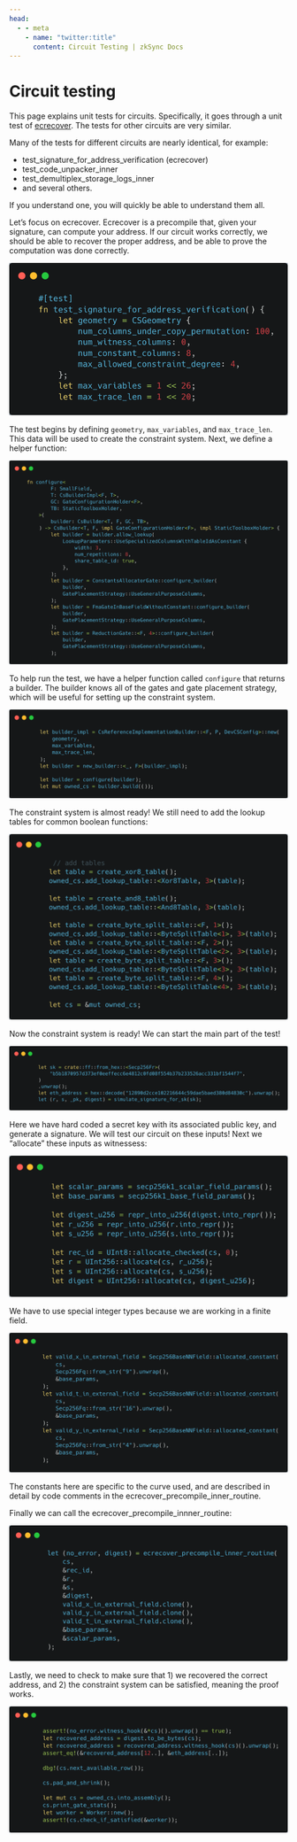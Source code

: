 ```yaml
---
head:
  - - meta
    - name: "twitter:title"
      content: Circuit Testing | zkSync Docs
---
```


# Circuit testing

This page explains unit tests for circuits. Specifically, it goes through a unit test of
[ecrecover](https://github.com/matter-labs/era-zkevm_circuits/blob/main/src/ecrecover/mod.rs#L796). The tests for other
circuits are very similar.

Many of the tests for different circuits are nearly identical, for example:

- test_signature_for_address_verification (ecrecover)
- test_code_unpacker_inner
- test_demultiplex_storage_logs_inner
- and several others.

If you understand one, you will quickly be able to understand them all.

Let’s focus on ecrecover. Ecrecover is a precompile that, given your signature, can compute your address. If our circuit
works correctly, we should be able to recover the proper address, and be able to prove the computation was done
correctly.

![ECRecover testing](../../../../assets/images/circuit-ecrecover.png)

The test begins by defining `geometry`, `max_variables`, and `max_trace_len`. This data will be used to create the
constraint system. Next, we define a helper function:

![ECRecover geometry](../../../../assets/images/circuits-ecrecover-geometry.png)

To help run the test, we have a helper function called `configure` that returns a builder. The builder knows all of the
gates and gate placement strategy, which will be useful for setting up the constraint system.

![Code block showing usage of `configure`](../../../../assets/images/circuits-configure-builder.png)

The constraint system is almost ready! We still need to add the lookup tables for common boolean functions:

![Code block showing creation of lookup tables](../../../../assets/images/circuit-lookup.png)

Now the constraint system is ready! We can start the main part of the test!

![Code block showing signature simulation](../../../../assets/images/circuits-address.png)

Here we have hard coded a secret key with its associated public key, and generate a signature. We will test our circuit
on these inputs! Next we “allocate” these inputs as witnessess:

![Code block showing witness allocation](../../../../assets/images/circuit-allocate.png)

We have to use special integer types because we are working in a finite field.

![Code block showing integer types](../../../../assets/images/circuit-finite-fields.png)

The constants here are specific to the curve used, and are described in detail by code comments in the
ecrecover_precompile_inner_routine.

Finally we can call the ecrecover_precompile_innner_routine:

![Code block showing ecrecover precompile](../../../../assets/images/circuit-ecrecover-precompile.png)

Lastly, we need to check to make sure that 1) we recovered the correct address, and 2) the constraint system can be
satisfied, meaning the proof works.

![Code block comparing recovered address with original](../../../../assets/images/circuit-compare-addresses.png)